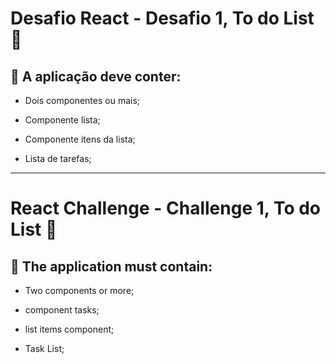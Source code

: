 # Desafio React - Desafio 1, To do List :rocket:

## :pencil: A aplicação deve conter:

- Dois componentes ou mais;

- Componente lista;

- Componente itens da lista;

- Lista de tarefas;

---

# React Challenge - Challenge 1, To do List :rocket:

## :pencil: The application must contain:

- Two components or more;

- component tasks;

- list items component;

- Task List;
